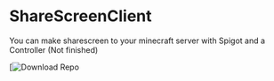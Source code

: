 # ShareScreenClient
You can make sharescreen to your minecraft server with Spigot and a Controller (Not finished)

[![Download Repo](https://i.imgur.com/zopAKQ0.png)
